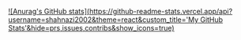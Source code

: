 [![Anurag's GitHub stats](https://github-readme-stats.vercel.app/api?username=shahnazi2002&theme=react&custom_title='My GitHub Stats'&hide=prs,issues,contribs&show_icons=true)](https://github.com/anuraghazra/github-readme-stats)
